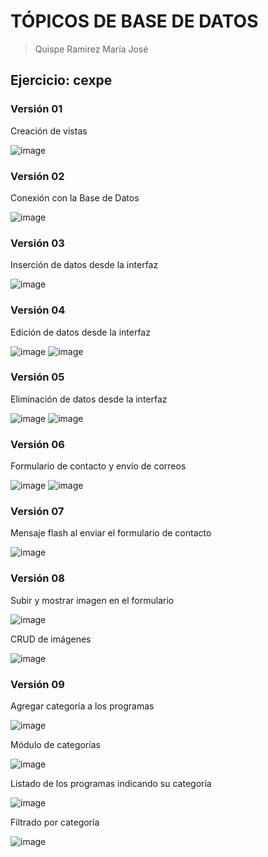 # TÓPICOS DE BASE DE DATOS
> Quispe Ramirez María José

## Ejercicio: cexpe

### Versión 01
Creación de vistas

![image](https://github.com/MariaJoseQr/tbd-cexpe/assets/142237723/c1540283-5129-4778-979a-7ad13fb5a961)

### Versión 02
Conexión con la Base de Datos

![image](https://github.com/MariaJoseQr/tbd-cexpe/assets/142237723/77c996f9-d6f5-424b-b423-e14bc3d06231)

### Versión 03
Inserción de datos desde la interfaz

![image](https://github.com/MariaJoseQr/tbd-cexpe/assets/142237723/bb667520-a200-43ac-9214-3c1f1655ca04)

### Versión 04
Edición de datos desde la interfaz

![image](https://github.com/MariaJoseQr/tbd-cexpe/assets/142237723/66683e50-30b6-4207-8761-75d2a1aea4e7)
![image](https://github.com/MariaJoseQr/tbd-cexpe/assets/142237723/80932701-b44b-41e3-bffe-dc40ada7169d)

### Versión 05
Eliminación de datos desde la interfaz

![image](https://github.com/MariaJoseQr/tbd-cexpe/assets/142237723/90bf067c-9127-4fe0-9b72-9b63bf9d512e)
![image](https://github.com/MariaJoseQr/tbd-cexpe/assets/142237723/327b5cff-d9f4-4302-8716-0d5204372fd3)

### Versión 06
Formulario de contacto y envío de correos

![image](https://github.com/MariaJoseQr/tbd-cexpe/assets/142237723/35e11c17-4e06-40b9-a77a-d8645991b990)
![image](https://github.com/MariaJoseQr/tbd-cexpe/assets/142237723/2bf8705d-abb1-40f1-b291-bcb7231203a0)

### Versión 07
Mensaje flash al enviar el formulario de contacto

![image](https://github.com/user-attachments/assets/8731deb6-7804-4291-b22f-7f069cfadb81)

### Versión 08
Subir y mostrar imagen en el formulario

![image](https://github.com/user-attachments/assets/6a672cbb-e2f5-48f2-9be6-31bac79eaded)

CRUD de imágenes

![image](https://github.com/user-attachments/assets/b4f9e8cb-3e2a-473e-8b80-47290e41f3bd)

### Versión 09
Agregar categoría a los programas

![image](https://github.com/user-attachments/assets/a0fa8256-98cb-4315-8a6e-2c293eb70ea0)

Módulo de categorías

![image](https://github.com/user-attachments/assets/88bf74cf-7747-4f2c-8c7f-cc8d538be46c)

Listado de los programas indicando su categoría

![image](https://github.com/user-attachments/assets/03693829-6542-4fd2-9022-151715aad4dd)

Filtrado por categoría

![image](https://github.com/user-attachments/assets/10d6ccda-958a-426f-894c-a3a61e345b80)
